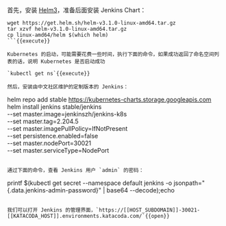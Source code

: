 首先，安装 [Helm3](https://helm.sh/)，准备后面安装 Jenkins Chart：

```
wget https://get.helm.sh/helm-v3.1.0-linux-amd64.tar.gz
tar xzvf helm-v3.1.0-linux-amd64.tar.gz
cp linux-amd64/helm $(which helm)
```{{execute}}

Kubernetes 的启动，可能需要花费一些时间，执行下面的命令，如果成功返回了命名空间列表的话，说明 Kubernetes 是否启动成功

`kubectl get ns`{{execute}}

然后，安装由中文社区维护的定制版本的 Jenkins：
```
helm repo add stable https://kubernetes-charts.storage.googleapis.com
helm install jenkins stable/jenkins \
    --set master.image=jenkinszh/jenkins-k8s \
    --set master.tag=2.204.5 \
    --set master.imagePullPolicy=IfNotPresent \
    --set persistence.enabled=false \
    --set master.nodePort=30021 \
    --set master.serviceType=NodePort
```{{execute}}

通过下面的命令，查看 Jenkins 用户 `admin` 的密码：
```
printf $(kubectl get secret --namespace default jenkins -o jsonpath="{.data.jenkins-admin-password}" | base64 --decode);echo
```{{execute}}

我们可以打开 Jenkins 的管理界面，`https://[[HOST_SUBDOMAIN]]-30021-[[KATACODA_HOST]].environments.katacoda.com/`{{open}}
